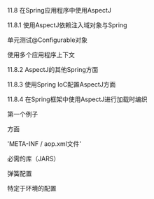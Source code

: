 11.8 在Spring应用程序中使用AspectJ

11.8.1 使用AspectJ依赖注入域对象与Spring

单元测试@Configurable对象

使用多个应用程序上下文

11.8.2  AspectJ的其他Spring方面

11.8.3 使用Spring IoC配置AspectJ方面

11.8.4 在Spring框架中使用AspectJ进行加载时编织

第一个例子

方面

'META-INF / aop.xml文件'

必需的库（JARS）

弹簧配置

特定于环境的配置

